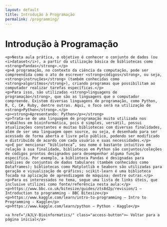 ```yaml
---
layout: default
title: Introdução à Programação
permalink: /programming/
---
```

<div class="container page-content fade-in">
    <h1> Introdução à Programação </h1>

    <p>Nesta aula prática, o objetivo é conhecer o conjunto de dados (ou <i>dataset</i>), a partir da utilização básica de bibliotecas como <strong>Pandas</strong>.</p>
    <p>A programação, no contexto da ciência da computação, pode ser compreendida como o ato de escrever <strong>códigos</strong>, ou seja, <strong>instruções</strong> (também conhecidas como <strong>algoritmos</strong>), criando programas que possibilitam ao computador realizar tarefas específicas.</p> 
    <p>Para isso, são utilizadas <strong>linguagens de programação</strong>, que são as linguagens que o computador compreende. Existem diversas linguagens de programação, como Python, R, C, C#, Ruby, dentre outras. Aqui, o foco será na utilização de <strong>Python</strong>.</p>
    <p><strong>Apresentando: Python</p></strong>
    <p>Trata-se de uma linguagem de programação muito utilizada nos trabalhos em bioinformática, pois é simples, versátil, possui atualizações constantes e muitas bibliotecas com diversas finalidades, além de ser uma linguagem open source, ou seja, é desenhado para ser acessado de forma aberta e livre pelo público, podendo ser modificado e distribuído de acordo com cada usuário e suas necessidades.</p>
    <p>E por mencionar “biblioteca”, seu nome é bastante intuitivo em relação à sua finalidade, bibliotecas em Python são conjuntos/coleções de códigos prontos designados para desempenhar alguma função específica. Por exemplo, a biblioteca Pandas é designadas para análises de conjuntos de dados tabulares (também conhecidos como Dataframes); bibliotecas como Matplotlib e Seaborn são utilizadas para geração e visualização de gráficos; scikit-learn é uma biblioteca focada na aplicação de aprendizagem de máquina; dentre outras.</p>
    <p>Para os interessados no tema, segue uma lista de links úteis, que inclusive utilizei como fonte/referência nesta aula:</p>
    <p>https://www.bbc.co.uk/bitesize/guides/zts8d2p/revision/1 – Introduction to programming - BBC Bitesize</p>
    <p>https://www.kaggle.com/learn/intro-to-programming – Intro to Programming - Kaggle</p>
    <p>https://www.kaggle.com/learn/python – Python - Kaggle</p>

    <a href="/AJLV-Bioinformatics/" class="access-button">← Voltar para a página inicial</a>
</div>
